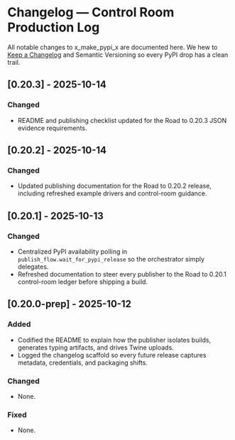 # Changelog — Control Room Production Log

All notable changes to x_make_pypi_x are documented here. We hew to [Keep a Changelog](https://keepachangelog.com/en/1.1.0/) and Semantic Versioning so every PyPI drop has a clean trail.

## [0.20.3] - 2025-10-14
### Changed
- README and publishing checklist updated for the Road to 0.20.3 JSON evidence requirements.

## [0.20.2] - 2025-10-14
### Changed
- Updated publishing documentation for the Road to 0.20.2 release, including refreshed example drivers and control-room guidance.

## [0.20.1] - 2025-10-13
### Changed
- Centralized PyPI availability polling in `publish_flow.wait_for_pypi_release` so the orchestrator simply delegates.
- Refreshed documentation to steer every publisher to the Road to 0.20.1 control-room ledger before shipping a build.

## [0.20.0-prep] - 2025-10-12
### Added
- Codified the README to explain how the publisher isolates builds, generates typing artifacts, and drives Twine uploads.
- Logged the changelog scaffold so every future release captures metadata, credentials, and packaging shifts.

### Changed
- None.

### Fixed
- None.
